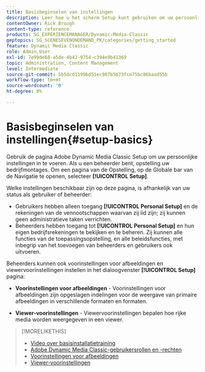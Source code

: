 ```yaml
---
title: Basisbeginselen van instellingen
description: Leer hoe u het scherm Setup kunt gebruiken om uw persoonlijke instellingen in Adobe Dynamic Media Classic in te voeren. Als u een beheerder bent, opstelling uw bedrijfmontages.
contentOwner: Rick Brough
content-type: reference
products: SG_EXPERIENCEMANAGER/Dynamic-Media-Classic
geptopics: SG_SCENESEVENONDEMAND_PK/categories/getting_started
feature: Dynamic Media Classic
role: Admin,User
exl-id: 7e99de68-a5de-4b42-9754-c394e9b41369
topic: Administration, Content Management
level: Intermediate
source-git-commit: 5b5dcd1199bd51ec987b5673fce75bc86baad55b
workflow-type: tm+mt
source-wordcount: '0'
ht-degree: 0%

---
```


# Basisbeginselen van instellingen{#setup-basics}

Gebruik de pagina Adobe Dynamic Media Classic Setup om uw persoonlijke instellingen in te voeren. Als u een beheerder bent, opstelling uw bedrijfmontages. Om een pagina van de Opstelling, op de Globale bar van de Navigatie te openen, selecteer **[!UICONTROL Setup]**.

Welke instellingen beschikbaar zijn op deze pagina, is afhankelijk van uw status als gebruiker of beheerder:

* Gebruikers hebben alleen toegang **[!UICONTROL Personal Setup]** en de rekeningen van de vennootschappen waarvan zij lid zijn; zij kunnen geen administratieve taken verrichten.
* Beheerders hebben toegang tot **[!UICONTROL Personal Setup]** en hun eigen bedrijfsrekeningen te bekijken en te beheren. Zij kunnen alle functies van de toepassingsopstelling, en alle beleidsfuncties, met inbegrip van het toevoegen van beheerders en gebruikers ook uitvoeren.

Beheerders kunnen ook voorinstellingen voor afbeeldingen en viewervoorinstellingen instellen in het dialoogvenster **[!UICONTROL Setup]** pagina:

* **Voorinstellingen voor afbeeldingen** - Voorinstellingen voor afbeeldingen zijn opgeslagen indelingen voor de weergave van primaire afbeeldingen in verschillende formaten en formaten.

* **Viewer-voorinstellingen** - Viewervoorinstellingen bepalen hoe rijke media worden weergegeven in een viewer.

>[!MORELIKETHIS]
>
>* [Video over basisinstallatietraining](https://s7d5.scene7.com/s7viewers/html5/VideoViewer.html?videoserverurl=https://s7d5.scene7.com/is/content/&amp;emailurl=https://s7d5.scene7.com/s7/emailFriend&amp;serverUrl=https://s7d5.scene7.com/is/image/&amp;config=Scene7SharedAssets/Universal_HTML5_Video&amp;contenturl=https://s7d5.scene7.com/skins/&amp;asset=S7tutorials/573_Setup%20Basics_converted%20renamed_Getting%20Started-AVS)
>* [Adobe Dynamic Media Classic-gebruikersrollen en -rechten](administration-setup.md#user_administration)
>* [Voorinstellingen voor afbeeldingen](application-setup.md#image_presets)
>* [Viewer-voorinstellingen](application-setup.md#viewer_presets)
